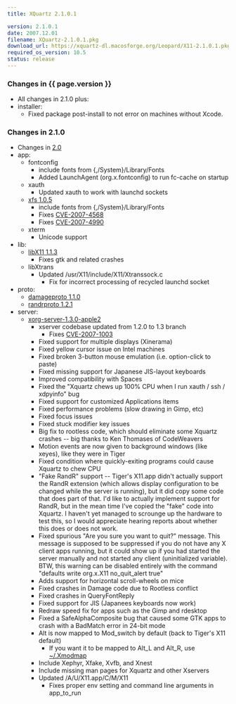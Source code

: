 ```yaml
---
title: XQuartz 2.1.0.1

version: 2.1.0.1
date: 2007.12.01
filename: XQuartz-2.1.0.1.pkg
download_url: https://xquartz-dl.macosforge.org/Leopard/X11-2.1.0.1.pkg
required_os_version: 10.5
status: release
---
```


### Changes in {{ page.version }} ###
  * All changes in 2.1.0 plus:
  * installer:
    * Fixed package post-install to not error on machines without Xcode.

### Changes in 2.1.0 ###
  * Changes in [2.0](XQuartz-2.0.html)
  * app:
    * fontconfig
      * include fonts from {,/System}/Library/Fonts
      * Added LaunchAgent (org.x.fontconfig) to run fc-cache on startup
    * xauth
      * Updated xauth to work with launchd sockets
    * [xfs 1.0.5](http://lists.freedesktop.org/archives/xorg-announce/2007-October/000415.html)
      * include fonts from {,/System}/Library/Fonts
      * Fixes [CVE-2007-4568](http://cve.mitre.org/cgi-bin/cvename.cgi?name=CVE-2007-4568)
      * Fixes [CVE-2007-4990](http://cve.mitre.org/cgi-bin/cvename.cgi?name=CVE-2007-4990)
    * xterm
      * Unicode support
  * lib:
    * [libX11 1.1.3](http://lists.freedesktop.org/archives/xorg-announce/2007-August/000332.html)
      * Fixes gtk and related crashes
    * libXtrans
      * Updated /usr/X11/include/X11/Xtranssock.c
        * Fix for incorrect processing of recycled launchd socket
  * proto:
    * [damageproto 1.1.0](http://lists.freedesktop.org/archives/xorg-announce/2007-January/000238.html)
    * [randrproto 1.2.1](http://lists.freedesktop.org/archives/xorg-announce/2007-February/000255.html)
  * server:
    * [xorg-server-1.3.0-apple2](https://github.com/XQuartz/xorg-server/commits/b6a98afe614b512029d9f8b01ef82e4899817cb2)
      * xserver codebase updated from 1.2.0 to 1.3 branch
        * Fixes [CVE-2007-1003](http://cve.mitre.org/cgi-bin/cvename.cgi?name=CVE-2007-1003)
      * Fixed support for multiple displays (Xinerama)
      * Fixed yellow cursor issue on Intel machines
      * Fixed broken 3-button mouse emulation (i.e. option-click to paste)
      * Fixed missing support for Japanese JIS-layout keyboards
      * Improved compatibility with Spaces
      * Fixed the "Xquartz chews up 100% CPU when I run xauth / ssh / xdpyinfo" bug 
      * Fixed support for customized Applications items
      * Fixed performance problems (slow drawing in Gimp, etc)
      * Fixed focus issues
      * Fixed stuck modifier key issues
      * Big fix to rootless code, which should eliminate some Xquartz crashes -- big thanks to Ken Thomases of CodeWeavers
      * Motion events are now given to background windows (like xeyes), like they were in Tiger
      * Fixed condition where quickly-exiting programs could cause Xquartz to chew CPU
      * "Fake RandR" support -- Tiger's X11.app didn't actually support the RandR extension (which allows display configuration to be changed while the server is running), but it did copy some code that does part of that. I'd like to actually implement support for RandR, but in the mean time I've copied the "fake" code into Xquartz. I haven't yet managed to scrounge up the hardware to test this, so I would appreciate hearing reports about whether this does or does not work.
      * Fixed spurious "Are you sure you want to quit?" message. This message is supposed to be suppressed if you do not have any X client apps running, but it could show up if you had started the server manually and not started any client (uninitialized variable). BTW, this warning can be disabled entirely with the command "defaults write org.x.X11 no_quit_alert true"
      * Adds support for horizontal scroll-wheels on mice
      * Fixed crashes in Damage code due to Rootless conflict
      * Fixed crashes in QueryFontReply
      * Fixed support for JIS (Japanees keyboards now work)
      * Redraw speed fix for apps such as the Gimp and rdesktop
      * Fixed a SafeAlphaComposite bug that caused some GTK apps to crash with a BadMatch error in 24-bit mode
      * Alt is now mapped to Mod_switch by default (back to Tiger's X11 default)
        * If you want it to be mapped to Alt_L and Alt_R, use [~/.Xmodmap](wiki:KeyboardMapping#AltvsMode_switch)
      * Include Xephyr, Xfake, Xvfb, and Xnest
      * Include missing man pages for Xquartz and other Xservers
      * Updated /A/U/X11.app/C/M/X11
        * Fixes proper env setting and command line arguments in app_to_run
